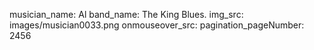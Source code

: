 musician_name: Al
band_name: The King Blues.
img_src: images/musician0033.png
onmouseover_src: 
pagination_pageNumber: 2456